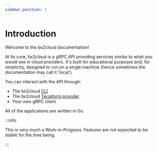 ```yaml
---
sidebar_position: 1
---
```


# Introduction

Welcome to the bx2cloud documentation!

At its core, bx2cloud is a gRPC API providing services similar to what you would see in cloud providers. It's built for educational purposes and, for simplicity, designed to run on a single machine (hence sometimes the documentation may call it 'local').

You can interact with the API through:

- The bx2cloud [CLI](./cli/getting-started.md)
- The bx2cloud [Terraform provider](./terraform/getting-started.md)
- Your own gRPC client

All of the applications are written in Go.

:::info

This is very much a Work-in-Progress. Features are not expected to be stable for the time being.

:::
